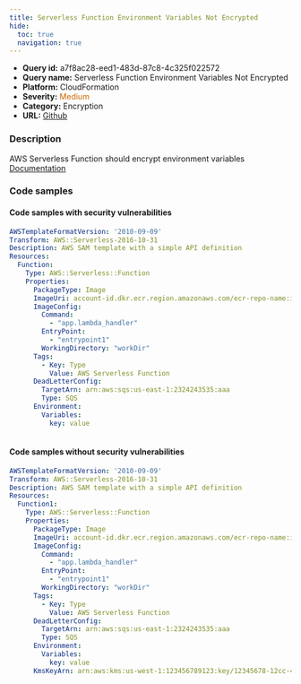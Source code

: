 ```yaml
---
title: Serverless Function Environment Variables Not Encrypted
hide:
  toc: true
  navigation: true
---
```


<style>
  .highlight .hll {
    background-color: #ff171742;
  }
  .md-content {
    max-width: 1100px;
    margin: 0 auto;
  }
</style>

-   **Query id:** a7f8ac28-eed1-483d-87c8-4c325f022572
-   **Query name:** Serverless Function Environment Variables Not Encrypted
-   **Platform:** CloudFormation
-   **Severity:** <span style="color:#C60">Medium</span>
-   **Category:** Encryption
-   **URL:** [Github](https://github.com/Checkmarx/kics/tree/master/assets/queries/cloudFormation/aws_sam/serverless_function_environment_variables_not_encrypted)

### Description
AWS Serverless Function should encrypt environment variables<br>
[Documentation](https://docs.aws.amazon.com/serverless-application-model/latest/developerguide/sam-resource-function.html#sam-function-kmskeyarn)

### Code samples
#### Code samples with security vulnerabilities
```yaml title="Positive test num. 1 - yaml file" hl_lines="7"
AWSTemplateFormatVersion: '2010-09-09'
Transform: AWS::Serverless-2016-10-31
Description: AWS SAM template with a simple API definition
Resources:
  Function:
    Type: AWS::Serverless::Function
    Properties:
      PackageType: Image
      ImageUri: account-id.dkr.ecr.region.amazonaws.com/ecr-repo-name:image-name
      ImageConfig:
        Command:
          - "app.lambda_handler"
        EntryPoint:
          - "entrypoint1"
        WorkingDirectory: "workDir"
      Tags:
        - Key: Type
          Value: AWS Serverless Function
      DeadLetterConfig:
        TargetArn: arn:aws:sqs:us-east-1:2324243535:aaa
        Type: SQS
      Environment:
        Variables:
          key: value
      

```


#### Code samples without security vulnerabilities
```yaml title="Negative test num. 1 - yaml file"
AWSTemplateFormatVersion: '2010-09-09'
Transform: AWS::Serverless-2016-10-31
Description: AWS SAM template with a simple API definition
Resources:
  Function1:
    Type: AWS::Serverless::Function
    Properties:
      PackageType: Image
      ImageUri: account-id.dkr.ecr.region.amazonaws.com/ecr-repo-name:image-name
      ImageConfig:
        Command:
          - "app.lambda_handler"
        EntryPoint:
          - "entrypoint1"
        WorkingDirectory: "workDir"
      Tags:
        - Key: Type
          Value: AWS Serverless Function
      DeadLetterConfig:
        TargetArn: arn:aws:sqs:us-east-1:2324243535:aaa
        Type: SQS
      Environment:
        Variables:
          key: value
      KmsKeyArn: arn:aws:kms:us-west-1:123456789123:key/12345678-12cc-45bb-98aa-9876543210cc
      

```
